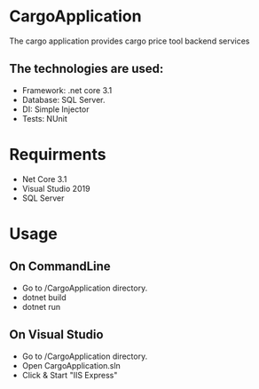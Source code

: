 # CargoApplication
The cargo application provides cargo price tool backend services
## The technologies are used:
- Framework: .net core 3.1
- Database: SQL Server.
- DI: Simple Injector
- Tests: NUnit

# Requirments
 - Net Core 3.1
 - Visual Studio 2019 
 - SQL Server
 
# Usage
## On CommandLine
- Go to /CargoApplication directory. 
- dotnet build
- dotnet run
## On Visual Studio
- Go to /CargoApplication directory. 
- Open CargoApplication.sln
- Click & Start "IIS Express"
